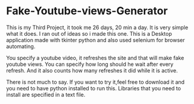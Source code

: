 # Fake-Youtube-views-Generator

This is my Third Project, it took me 26 days, 20 min a day. It is very simple what it does. I ran out of ideas so i made this one.
This is a Desktop application made with tkinter python and also used selenium for browser automating.

You specify a youtube video, it refreshes the site and that will make fake youtube views. You can specify how long should he wait after
every refresh. And it also counts how many refreshes it did while it is active.

There is not much to say. If you want to try it,feel free to download it and you need to have python installed to run this.
Libraries that you need to install are specified in a text file.
